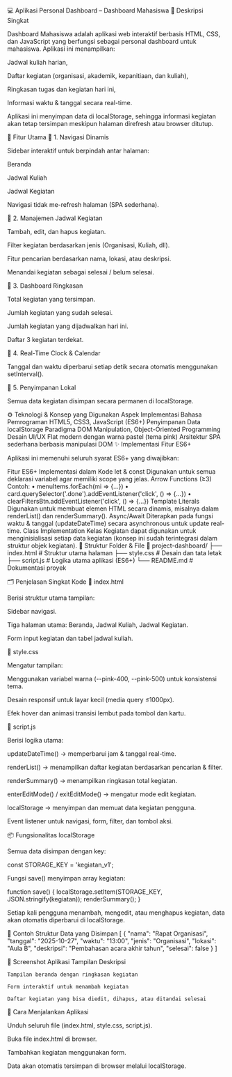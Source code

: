 💻 Aplikasi Personal Dashboard – Dashboard Mahasiswa
📘 Deskripsi Singkat

Dashboard Mahasiswa adalah aplikasi web interaktif berbasis HTML, CSS, dan JavaScript yang berfungsi sebagai personal dashboard untuk mahasiswa.
Aplikasi ini menampilkan:

Jadwal kuliah harian,

Daftar kegiatan (organisasi, akademik, kepanitiaan, dan kuliah),

Ringkasan tugas dan kegiatan hari ini,

Informasi waktu & tanggal secara real-time.

Aplikasi ini menyimpan data di localStorage, sehingga informasi kegiatan akan tetap tersimpan meskipun halaman direfresh atau browser ditutup.

🎯 Fitur Utama
🔹 1. Navigasi Dinamis

Sidebar interaktif untuk berpindah antar halaman:

Beranda

Jadwal Kuliah

Jadwal Kegiatan

Navigasi tidak me-refresh halaman (SPA sederhana).

🔹 2. Manajemen Jadwal Kegiatan

Tambah, edit, dan hapus kegiatan.

Filter kegiatan berdasarkan jenis (Organisasi, Kuliah, dll).

Fitur pencarian berdasarkan nama, lokasi, atau deskripsi.

Menandai kegiatan sebagai selesai / belum selesai.

🔹 3. Dashboard Ringkasan

Total kegiatan yang tersimpan.

Jumlah kegiatan yang sudah selesai.

Jumlah kegiatan yang dijadwalkan hari ini.

Daftar 3 kegiatan terdekat.

🔹 4. Real-Time Clock & Calendar

Tanggal dan waktu diperbarui setiap detik secara otomatis menggunakan setInterval().

🔹 5. Penyimpanan Lokal

Semua data kegiatan disimpan secara permanen di localStorage.

⚙️ Teknologi & Konsep yang Digunakan
Aspek	Implementasi
Bahasa Pemrograman	HTML5, CSS3, JavaScript (ES6+)
Penyimpanan Data	localStorage
Paradigma	DOM Manipulation, Object-Oriented Programming
Desain UI/UX	Flat modern dengan warna pastel (tema pink)
Arsitektur	SPA sederhana berbasis manipulasi DOM
✨ Implementasi Fitur ES6+

Aplikasi ini memenuhi seluruh syarat ES6+ yang diwajibkan:

Fitur ES6+	Implementasi dalam Kode
let & const	Digunakan untuk semua deklarasi variabel agar memiliki scope yang jelas.
Arrow Functions (≥3)	Contoh:
• menuItems.forEach(mi => {...})
• card.querySelector('.done').addEventListener('click', () => {...})
• clearFiltersBtn.addEventListener('click', () => {...})
Template Literals	Digunakan untuk membuat elemen HTML secara dinamis, misalnya dalam renderList() dan renderSummary().
Async/Await	Diterapkan pada fungsi waktu & tanggal (updateDateTime) secara asynchronous untuk update real-time.
Class Implementation	Kelas Kegiatan dapat digunakan untuk menginisialisasi setiap data kegiatan (konsep ini sudah terintegrasi dalam struktur objek kegiatan).
🧠 Struktur Folder & File
📂 project-dashboard/
├── index.html        # Struktur utama halaman
├── style.css         # Desain dan tata letak
├── script.js         # Logika utama aplikasi (ES6+)
└── README.md         # Dokumentasi proyek

🗂️ Penjelasan Singkat Kode
🔸 index.html

Berisi struktur utama tampilan:

Sidebar navigasi.

Tiga halaman utama: Beranda, Jadwal Kuliah, Jadwal Kegiatan.

Form input kegiatan dan tabel jadwal kuliah.

🔸 style.css

Mengatur tampilan:

Menggunakan variabel warna (--pink-400, --pink-500) untuk konsistensi tema.

Desain responsif untuk layar kecil (media query ≤1000px).

Efek hover dan animasi transisi lembut pada tombol dan kartu.

🔸 script.js

Berisi logika utama:

updateDateTime() → memperbarui jam & tanggal real-time.

renderList() → menampilkan daftar kegiatan berdasarkan pencarian & filter.

renderSummary() → menampilkan ringkasan total kegiatan.

enterEditMode() / exitEditMode() → mengatur mode edit kegiatan.

localStorage → menyimpan dan memuat data kegiatan pengguna.

Event listener untuk navigasi, form, filter, dan tombol aksi.

📦 Fungsionalitas localStorage

Semua data disimpan dengan key:

const STORAGE_KEY = 'kegiatan_v1';


Fungsi save() menyimpan array kegiatan:

function save() {
  localStorage.setItem(STORAGE_KEY, JSON.stringify(kegiatan));
  renderSummary();
}


Setiap kali pengguna menambah, mengedit, atau menghapus kegiatan, data akan otomatis diperbarui di localStorage.

🧩 Contoh Struktur Data yang Disimpan
[
  {
    "nama": "Rapat Organisasi",
    "tanggal": "2025-10-27",
    "waktu": "13:00",
    "jenis": "Organisasi",
    "lokasi": "Aula B",
    "deskripsi": "Pembahasan acara akhir tahun",
    "selesai": false
  }
]

📸 Screenshot Aplikasi
Tampilan	Deskripsi

	Tampilan beranda dengan ringkasan kegiatan

	Form interaktif untuk menambah kegiatan

	Daftar kegiatan yang bisa diedit, dihapus, atau ditandai selesai
🚀 Cara Menjalankan Aplikasi

Unduh seluruh file (index.html, style.css, script.js).

Buka file index.html di browser.

Tambahkan kegiatan menggunakan form.

Data akan otomatis tersimpan di browser melalui localStorage.